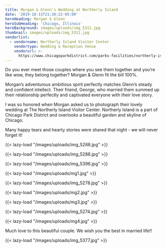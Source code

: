 ```yaml
---
title: Morgan & Glenn’s Wedding at Northerly Island
date: '2019-10-13T21:30:22-05:00'
heroHeading: Morgan & Glenn
heroSubHeading: 'Chicago, Illinois'
heroBackground: images/uploads/img_5311.jpg
thumbnail: images/uploads/img_5311.jpg
vendorlist:
  - vendorname: Northerly Island Visitor Center
    vendortype: Wedding & Reception Venue
    vendorurl: >-
      https://www.chicagoparkdistrict.com/parks-facilities/northerly-island-visitor-center
---
```

Do you ever meet those couples where you see them together and you’re like wow, they belong together? Morgan & Glenn fit the bill 100%. 

Morgan’s adventurous ambitious spirit perfectly matches Glenn’s steady and confident intellect. Their friend, George, who married them summed up their relationship perfectly and captivated everyone with their love story. 

I was so honored when Morgan asked us to photograph their lovely wedding at The Northerly Island Visitor Center. Northerly Island is a part of Chicago Park District and overlooks a beautiful garden and skyline of Chicago. 

Many happy tears and hearty stories were shared that night - we will never forget it!

{{< lazy-load "/images/uploads/img_5288.jpg" >}}

{{< lazy-load "/images/uploads/img_5288.jpg" >}}

{{< lazy-load "/images/uploads/img_5396.jpg" >}}

{{< lazy-load "/images/uploads/mg1.jpg" >}}

{{< lazy-load "/images/uploads/img_5278.jpg" >}}

{{< lazy-load "/images/uploads/mg2.jpg" >}}

{{< lazy-load "/images/uploads/mg3.jpg" >}}

{{< lazy-load "/images/uploads/img_5274.jpg" >}}

{{< lazy-load "/images/uploads/mg4.jpg" >}}

Much love to this beautiful couple. We wish you the best in married life!!

{{< lazy-load "/images/uploads/img_5377.jpg" >}}
